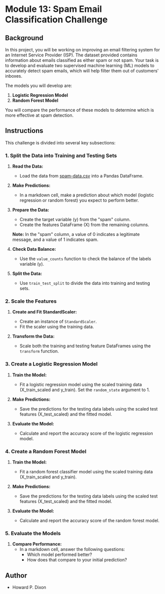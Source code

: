 # Module 13: Spam Email Classification Challenge

## Background

In this project, you will be working on improving an email filtering system for an Internet Service Provider (ISP). The dataset provided contains information about emails classified as either spam or not spam. Your task is to develop and evaluate two supervised machine learning (ML) models to accurately detect spam emails, which will help filter them out of customers' inboxes.

The models you will develop are:
1. **Logistic Regression Model**
2. **Random Forest Model**

You will compare the performance of these models to determine which is more effective at spam detection.


## Instructions

This challenge is divided into several key subsections:

### 1. Split the Data into Training and Testing Sets

1. **Read the Data:**
   - Load the data from [spam-data.csv](https://static.bc-edx.com/ai/ail-v-1-0/m13/challenge/spam-data.csv) into a Pandas DataFrame.

2. **Make Predictions:**
   - In a markdown cell, make a prediction about which model (logistic regression or random forest) you expect to perform better.

3. **Prepare the Data:**
   - Create the target variable (y) from the "spam" column.
   - Create the features DataFrame (X) from the remaining columns.

   **Note:** In the "spam" column, a value of 0 indicates a legitimate message, and a value of 1 indicates spam.

4. **Check Data Balance:**
   - Use the `value_counts` function to check the balance of the labels variable (y).

5. **Split the Data:**
   - Use `train_test_split` to divide the data into training and testing sets.

### 2. Scale the Features

1. **Create and Fit StandardScaler:**
   - Create an instance of `StandardScaler`.
   - Fit the scaler using the training data.

2. **Transform the Data:**
   - Scale both the training and testing feature DataFrames using the `transform` function.

### 3. Create a Logistic Regression Model

1. **Train the Model:**
   - Fit a logistic regression model using the scaled training data (X_train_scaled and y_train). Set the `random_state` argument to 1.

2. **Make Predictions:**
   - Save the predictions for the testing data labels using the scaled test features (X_test_scaled) and the fitted model.

3. **Evaluate the Model:**
   - Calculate and report the accuracy score of the logistic regression model.

### 4. Create a Random Forest Model

1. **Train the Model:**
   - Fit a random forest classifier model using the scaled training data (X_train_scaled and y_train).

2. **Make Predictions:**
   - Save the predictions for the testing data labels using the scaled test features (X_test_scaled) and the fitted model.

3. **Evaluate the Model:**
   - Calculate and report the accuracy score of the random forest model.

### 5. Evaluate the Models

1. **Compare Performance:**
   - In a markdown cell, answer the following questions:
     - Which model performed better?
     - How does that compare to your initial prediction?

## Author

- Howard P. Dixon
